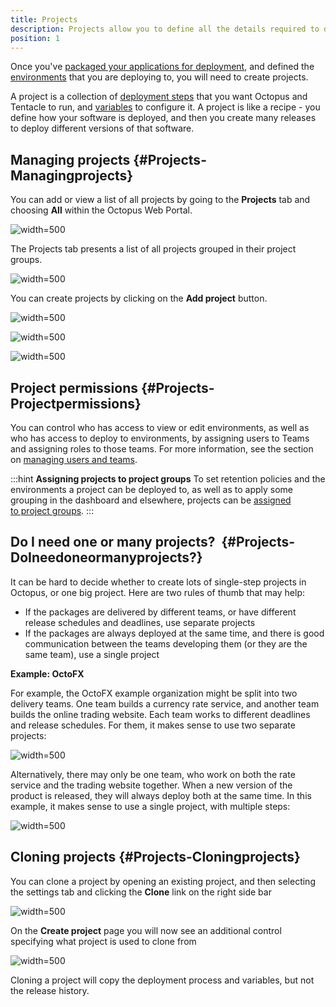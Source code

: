 ```yaml
---
title: Projects
description: Projects allow you to define all the details required to deploy a project including the steps to run and variables to config it.
position: 1
---
```


Once you've [packaged your applications for deployment](/docs/packaging-applications/index.md), and defined the [environments](/docs/key-concepts/environments/index.md) that you are deploying to, you will need to create projects.

A project is a collection of [deployment steps](/docs/deploying-applications/index.md) that you want Octopus and Tentacle to run, and [variables](/docs/deploying-applications/variables/index.md) to configure it. A project is like a recipe - you define how your software is deployed, and then you create many releases to deploy different versions of that software.

## Managing projects {#Projects-Managingprojects}

You can add or view a list of all projects by going to the **Projects** tab and choosing **All** within the Octopus Web Portal.

![](/docs/images/3048102/3277829.png "width=500")

The Projects tab presents a list of all projects grouped in their project groups.

![](/docs/images/3048102/3277828.png "width=500")

You can create projects by clicking on the **Add project** button.

![](/docs/images/3048102/3277827.png "width=500")

![](/docs/images/3048102/3277826.png "width=500")

![](/docs/images/3048102/3277825.png "width=500")

## Project permissions {#Projects-Projectpermissions}

You can control who has access to view or edit environments, as well as who has access to deploy to environments, by assigning users to Teams and assigning roles to those teams. For more information, see the section on [managing users and teams](/docs/administration/managing-users-and-teams/index.md).

:::hint
**Assigning projects to project groups**
To set retention policies and the environments a project can be deployed to, as well as to apply some grouping in the dashboard and elsewhere, projects can be [assigned to project groups](/docs/key-concepts/project-groups.md).
:::

## Do I need one or many projects?  {#Projects-DoIneedoneormanyprojects?}

It can be hard to decide whether to create lots of single-step projects in Octopus, or one big project. Here are two rules of thumb that may help:

- If the packages are delivered by different teams, or have different release schedules and deadlines, use separate projects
- If the packages are always deployed at the same time, and there is good communication between the teams developing them (or they are the same team), use a single project

**Example: OctoFX**

For example, the OctoFX example organization might be split into two delivery teams. One team builds a currency rate service, and another team builds the online trading website. Each team works to different deadlines and release schedules. For them, it makes sense to use two separate projects:

![](/docs/images/3048102/3277822.png "width=500")

Alternatively, there may only be one team, who work on both the rate service and the trading website together. When a new version of the product is released, they will always deploy both at the same time. In this example, it makes sense to use a single project, with multiple steps:

![](/docs/images/3048102/3277821.png "width=500")

## Cloning projects {#Projects-Cloningprojects}

You can clone a project by opening an existing project, and then selecting the settings tab and clicking the **Clone** link on the right side bar

![](/docs/images/3048102/3277824.png "width=500")

On the **Create project** page you will now see an additional control specifying what project is used to clone from

![](/docs/images/3048102/3277823.png "width=500")

Cloning a project will copy the deployment process and variables, but not the release history.

